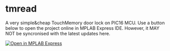 # tmread
A very simple&amp;cheap TouchMemory door lock on PIC16 MCU.
Use a button below to open the project online in MPLAB Express IDE. However, it MAY NOT be syncronised with the latest updates here.

<a href="https://mplabxpress.microchip.com/mplabcloud/ide/import/ccfbf95a-25d6-4e9f-bbe2-0a459a2780c0?code=3ec34504b216d60ab7dde55dd0817e5b4b04c273" target="_blank">
<img src="http://static.transim.com/customers/microchip/images/openmplab.png" alt="Open in MPLAB Express"/></a>
